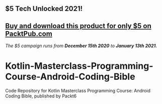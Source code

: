 ## $5 Tech Unlocked 2021!
[Buy and download this product for only $5 on PacktPub.com](https://www.packtpub.com/)
-----
*The $5 campaign         runs from __December 15th 2020__ to __January 13th 2021.__*

# Kotlin-Masterclass-Programming-Course-Android-Coding-Bible
Code Repository for Kotlin Masterclass Programming Course: Android Coding Bible, published by Packt6

